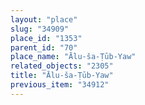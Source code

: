 ```yaml
---
layout: "place"
slug: "34909"
place_id: "1353"
parent_id: "70"
place_name: "Ālu-ša-Ṭūb-Yaw"
related_objects: "2305"
title: "Ālu-ša-Ṭūb-Yaw"
previous_item: "34912"
---
```

